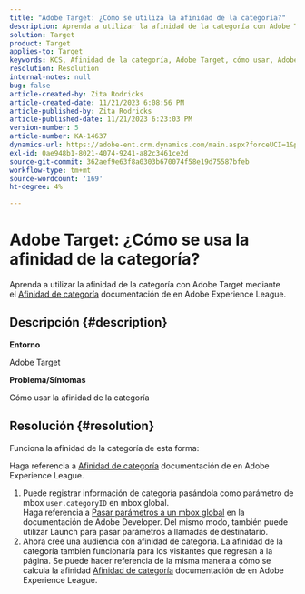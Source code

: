 ```yaml
---
title: "Adobe Target: ¿Cómo se utiliza la afinidad de la categoría?"
description: Aprenda a utilizar la afinidad de la categoría con Adobe Target.
solution: Target
product: Target
applies-to: Target
keywords: KCS, Afinidad de la categoría, Adobe Target, cómo usar, Adobe Experience League, mbox global
resolution: Resolution
internal-notes: null
bug: false
article-created-by: Zita Rodricks
article-created-date: 11/21/2023 6:08:56 PM
article-published-by: Zita Rodricks
article-published-date: 11/21/2023 6:23:03 PM
version-number: 5
article-number: KA-14637
dynamics-url: https://adobe-ent.crm.dynamics.com/main.aspx?forceUCI=1&pagetype=entityrecord&etn=knowledgearticle&id=93cf0e04-9988-ee11-8179-6045bd006295
exl-id: 0ae948b1-8021-4074-9241-a82c3461ce2d
source-git-commit: 362aef9e63f8a0303b670074f58e19d75587bfeb
workflow-type: tm+mt
source-wordcount: '169'
ht-degree: 4%

---
```


# Adobe Target: ¿Cómo se usa la afinidad de la categoría?


Aprenda a utilizar la afinidad de la categoría con Adobe Target mediante el [Afinidad de categoría](https://experienceleague.adobe.com/docs/target/using/audiences/visitor-profiles/category-affinity.html?lang=en) documentación de en Adobe Experience League.

## Descripción {#description}


<b>Entorno</b>

Adobe Target

<b>Problema/Síntomas</b>

Cómo usar la afinidad de la categoría


## Resolución {#resolution}


Funciona la afinidad de la categoría de esta forma:

Haga referencia a [Afinidad de categoría](https://experienceleague.adobe.com/docs/target/using/audiences/visitor-profiles/category-affinity.html?lang=en) documentación de en Adobe Experience League.

1. Puede registrar información de categoría pasándola como parámetro de mbox `user.categoryID` en mbox global.<br>    Haga referencia a [Pasar parámetros a un mbox global](https://developer.adobe.com/target/implement/client-side/atjs/global-mbox/pass-parameters-to-global-mbox/?lang=en "Haga clic en el siguiente enlace: https://developer.adobe.com/target/implement/client-side/atjs/global-mbox/pass-parameters-to-global-mbox/?lang=en") en la documentación de Adobe Developer.
Del mismo modo, también puede utilizar Launch para pasar parámetros a llamadas de destinatario.
2. Ahora cree una audiencia con afinidad de categoría.    La afinidad de la categoría también funcionaría para los visitantes que regresan a la página.
Se puede hacer referencia de la misma manera a cómo se calcula la afinidad [Afinidad de categoría](https://experienceleague.adobe.com/docs/target/using/audiences/visitor-profiles/category-affinity.html?lang=en) documentación de en Adobe Experience League.
